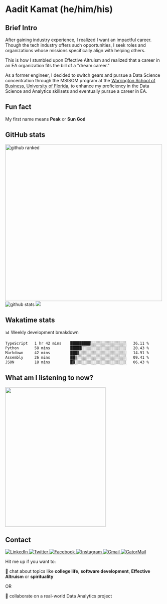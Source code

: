 # Aadit Kamat (he/him/his)

## Brief Intro
After gaining industry experience, I realized I want an impactful career. Though the tech industry offers such opportunities, I seek roles and organizations whose missions specifically align with helping others.

This is how I stumbled upon Effective Altruism and realized that a career in an EA organization fits the bill of a "dream career."

As a former engineer, I decided to switch gears and pursue a Data Science concentration through the MSISOM program at the [Warrington School of Business, University of Florida](https://warrington.ufl.edu/), to enhance my proficiency in the Data Science and Analytics skillsets and eventually pursue a career in EA.

## Fun fact
My first name means **Peak** or **Sun God**

## GitHub stats
<div>
<img src="https://githubranked.com/api/generate?name=aaditkamat" alt="github ranked" height="500" />
<img src="https://github-profile-trophy.vercel.app/?username=aaditkamat&theme=onedark" alt="github stats" /> 
<img src="https://github-readme-streak-stats.herokuapp.com/?user=aaditkamat&theme=react" />
</div>

## Wakatime stats
📊 Weekly development breakdown
<!--START_SECTION:waka-->

```txt
TypeScript   1 hr 42 mins    █████████░░░░░░░░░░░░░░░░   36.11 %
Python       58 mins         █████░░░░░░░░░░░░░░░░░░░░   20.43 %
Markdown     42 mins         ███▓░░░░░░░░░░░░░░░░░░░░░   14.91 %
Assembly     26 mins         ██▒░░░░░░░░░░░░░░░░░░░░░░   09.41 %
JSON         18 mins         █▓░░░░░░░░░░░░░░░░░░░░░░░   06.43 %
```

<!--END_SECTION:waka-->

## What am I listening to now?
<img width="320" height="445" src="https://spotify-github-profile.vercel.app/api/view?uid=21w5qrmgsdsccbhg24a2x3fhi&cover_image=true&theme=default&show_offline=false&background_color=121212&interchange=false">

## Contact
<p>
<a href="https://www.linkedin.com/in/aaditkamat">
		<img alt="LinkedIn" src="https://img.shields.io/badge/LinkedIn-0077B5?style=for-the-badge&logo=linkedin&logoColor=white" />
</a>
<a href="https://twitter.com/aaditkamat">
		<img alt="Twitter" src="https://img.shields.io/badge/Twitter-1DA1F2?style=for-the-badge&logo=twitter&logoColor=white" />
</a>
<a href="https://facebook.com/AaditKam">
		<img alt="Facebook" src="https://img.shields.io/badge/Facebook-1877F2?style=for-the-badge&logo=facebook&logoColor=white" />
</a>
<a href="https://instagram.com/aadit_kamat/">
  <img alt="Instagram" src="https://img.shields.io/badge/Instagram-E4405F?style=for-the-badge&logo=instagram&logoColor=white"/>
</a>
<a href="mailto:playful_gambit0f@icloud.com">
   <img alt="Gmail" src="https://img.shields.io/badge/Gmail-D14836?style=for-the-badge&logo=gmail&logoColor=white"/>
</a>
<a href="mailto:aadit.kamat@ufl.edu">
   <img alt="GatorMail" src="https://img.shields.io/badge/Microsoft_Outlook-0078D4?style=for-the-badge&logo=microsoft-outlook&logoColor=white"/>
</a>
</p>

Hit me up if you want to:

💬 chat about topics like **college life**, **software development**, **Effective Altruism** or **spirituality**

OR

👯 collaborate on a real-world Data Analytics project
